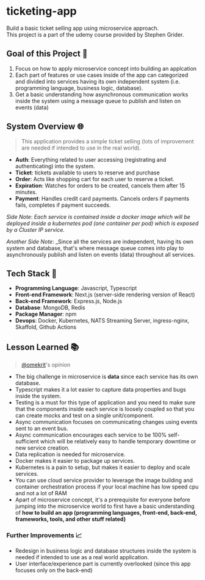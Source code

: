 # ticketing-app

Build a basic ticket selling app using microservice approach.\
This project is a part of the udemy course provided by Stephen Grider.

## Goal of this Project :dart:

1. Focus on how to apply microservice concept into building an applcation
2. Each part of features or use cases inside of the app can categorized and divided into services having its own independent system (i.e. programming language, business logic, database).
3. Get a basic understanding how asynchronous communication works inside the system using a message queue to publish and listen on events (data)

## System Overview :globe_with_meridians:

> This application provides a simple ticket selling (lots of improvement are needed if intended to use in the real world).

- **Auth**: Everything related to user accessing (registrating and authenticating) into the system.
- **Ticket**: tickets available to users to reserve and purchase
- **Order**: Acts like shopping cart for each user to reserve a ticket.
- **Expiration**: Watches for orders to be created, cancels them after 15 minutes.
- **Payment**: Handles credit card payments. Cancels orders if payments fails, completes if payment succeeds.

_Side Note_: _Each service is contained inside a docker image which will be deployed inside a kubernetes pod (one container per pod) which is exposed by a Cluster IP service._

_Another Side Note_: \_Since all the services are independent, having its own system and database, that's where message queue comes into play to asynchronously publish and listen on events (data) throughout all services.

## Tech Stack :toolbox:

- **Programming Language**: Javascript, Typescript
- **Front-end Framework**: Next.js (server-side rendering version of React)
- **Back-end Framework**: Express.js, Node.js
- **Database**: MongoDB, Redis
- **Package Manager**: npm
- **Devops**: Docker, Kubernetes, NATS Streaming Server, ingress-nginx, Skaffold, Github Actions

## Lesson Learned :books:

> [@omekrit](https://www.github.com/omekrit)'s opinion

- The big challenge in microservice is **data** since each service has its own database.
- Typescript makes it a lot easier to capture data properties and bugs inside the system.
- Testing is a must for this type of application and you need to make sure that the components inside each service is loosely coupled so that you can create mocks and test on a single unit/component.
- Async communication focuses on communicating changes using events sent to an event bus.
- Async communication encourages each service to be 100% self-sufficient which will be relatively easy to handle temporary downtime or new service creation.
- Data replication is needed for microservice.
- Docker makes it easier to package up services.
- Kubernetes is a pain to setup, but makes it easier to deploy and scale services.
- You can use cloud service provider to leverage the image building and container orchestration process if your local machine has low speed cpu and not a lot of RAM
- Apart of microservice concept, it's a prerequisite for everyone before jumping into the microservice world to first have a basic understanding of **how to build an app (programming languages, front-end, back-end, frameworks, tools, and other stuff related)**

### Further Improvements :chart_with_upwards_trend:

- Redesign in business logic and database structures inside the system is needed if intended to use as a real world application.
- User interface/experience part is currently overlooked (since this app focuses only on the back-end)

